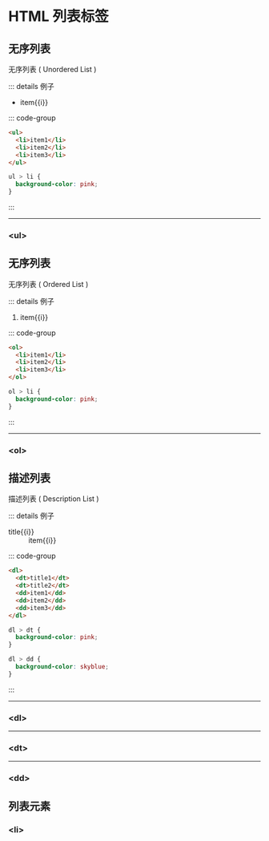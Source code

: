 # HTML 列表标签

## 无序列表

无序列表 ( Unordered List )

::: details 例子

<div :class="$style.playground">
  <ul>
    <li v-for="i in 3">item{{i}}</li>
  </ul>
</div>

::: code-group

```html [HTML]
<ul>
  <li>item1</li>
  <li>item2</li>
  <li>item3</li>
</ul>
```

```css [CSS]
ul > li {
  background-color: pink;
}
```

:::

---

### \<ul>

## 无序列表

无序列表 ( Ordered List )

::: details 例子

<div :class="$style.playground">
  <ol>
    <li v-for="i in 3">item{{i}}</li>
  </ol>
</div>

::: code-group

```html [HTML]
<ol>
  <li>item1</li>
  <li>item2</li>
  <li>item3</li>
</ol>
```

```css [CSS]
ol > li {
  background-color: pink;
}
```

:::

---

### \<ol>

## 描述列表

描述列表 ( Description List )

::: details 例子

<div :class="$style.playground">
  <dl>
    <dt v-for="i in 2">title{{i}}</dt>
    <dd v-for="i in 3">item{{i}}</dd>
  </dl>
</div>

::: code-group

```html [HTML]
<dl>
  <dt>title1</dt>
  <dt>title2</dt>
  <dd>item1</dd>
  <dd>item2</dd>
  <dd>item3</dd>
</dl>
```

```css [CSS]
dl > dt {
  background-color: pink;
}

dl > dd {
  background-color: skyblue;
}
```

:::

---

### \<dl>

---

### \<dt>

---

### \<dd>

## 列表元素

### \<li>

<style module>
.playground {
    background-color: #f5f5f5;
    color: black;
    padding: 1rem;
}
.playground > ul > li, 
.playground > ol > li, 
.playground > dl > dd {
    background-color: skyblue;
}
.playground > dl > dt {
    background-color: pink;
}
</style>
